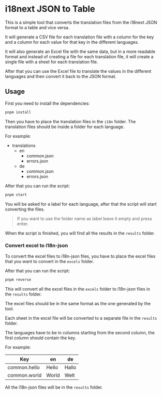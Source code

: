 # i18next JSON to Table

This is a simple tool that converts the translation files from the i18next JSON format to a table and vice versa.

It will generate a CSV file for each translation file with a column for the key and a column for each value for that key in the different languages.

It will also generate an Excel file with the same data,
but in a more readable format and instead of creating a file for each translation file,
it will create a single file with a sheet for each translation file.

After that you can use the Excel file to translate the values in the different languages and then convert it back to the JSON format.

## Usage
First you need to install the dependencies:

```bash
pnpm install
```

Then you have to place the translation files in the `i18n` folder. The translation files should be inside a folder for each language.

For example:

- translations
  - en
    - common.json
    - errors.json
  - de
    - common.json
    - errors.json

After that you can run the script:

```bash
pnpm start
```

You will be asked for a label for each language, after that the script will start converting the files.

> If you want to use the folder name as label leave it empty and press enter.

When the script is finished, you will find all the results in the `results` folder.

### Convert excel to i18n-json

To convert the excel files to i18n-json files, you have to place the excel files that you want to convert in the `excels` folder.

After that you can run the script:

```bash
pnpm reverse
```

This will convert all the excel files in the `excels` folder to i18n-json files in the `results` folder.

The excel files should be in the same format as the one generated by the tool.

Each sheet in the excel file will be converted to a separate file in the `results` folder.

The languages have to be in columns starting from the second column, the first column should contain the key.

For example:

| Key | en | de |
| --- | --- | --- |
| common.hello | Hello | Hallo |
| common.world | World | Welt |

All the i18n-json files will be in the `results` folder.
